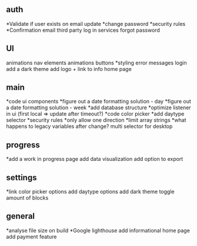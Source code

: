 ## auth

\*Validate if user exists on email update
\*change password
\*security rules
\*Confirmation email
third party log in services
forgot password

## UI

animations nav elements
animations buttons
\*styling error messages login
add a dark theme
add logo + link to info home page

## main

\*code ui components
\*figure out a date formatting solution - day
\*figure out a date formatting solution - week
\*add database structure
\*optimize listener in ui (first local => update after timeout?)
\*code color picker
\*add daytype selector
\*security rules
\*only allow one direction
\*limit array strings
\*what happens to legacy variables after change?
multi selector for desktop

## progress

\*add a work in progress page
add data visualization
add option to export

## settings

\*link color picker options
add daytype options
add dark theme toggle
amount of blocks

## general

\*analyse file size on build
\*Google lighthouse
add informational home page
add payment feature

